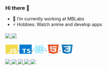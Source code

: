 ### Hi there 👋

- 🔭 I’m currently working at MBLabs
- ⚡ Hobbies: Watch anime and develop apps 

<div>
  <a href="https://github.com/lucasaraujonrt">
  <img height="180em" src="https://github-readme-stats.vercel.app/api?username=lucasaraujonrt&show_icons=true&theme=synthwave&include_all_commits=true&count_private=true"/>
  <img height="180em" src="https://github-readme-stats.vercel.app/api/top-langs/?username=lucasaraujonrt&layout=compact&langs_count=7&theme=synthwave"/>
  </div>
<div style="display: inline_block"><br>
  <img align="center" alt="lucas javascript" height="30" width="40" src="https://raw.githubusercontent.com/devicons/devicon/master/icons/javascript/javascript-plain.svg">
  <img align="center" alt="lucas typescript" height="30" width="40" src="https://raw.githubusercontent.com/devicons/devicon/master/icons/typescript/typescript-plain.svg">
  <img align="center" alt="lucas react" height="30" width="40" src="https://raw.githubusercontent.com/devicons/devicon/master/icons/react/react-original.svg">
  <img align="center" alt="luca html" height="30" width="40" src="https://raw.githubusercontent.com/devicons/devicon/master/icons/html5/html5-original.svg">
  <img align="center" alt="lucas css" height="30" width="40" src="https://raw.githubusercontent.com/devicons/devicon/master/icons/css3/css3-original.svg">
</div>
<br />
<div> 
  <a href="https://instagram.com/lucasaraujonrt" target="_blank">
    <img src="https://img.shields.io/badge/-Instagram-%23E4405F?style=for-the-badge&logo=instagram&logoColor=white" target="_blank">
  </a>
  <a href="https://www.npmjs.com/settings/lucasaraujonrt/packages" target="_blank">
    <img src="https://img.shields.io/badge/npm-CB3837?style=for-the-badge&logo=npm&logoColor=white" />
  </a>
  <a href="https://discordapp.com/users/236199976047345664" target="_blank">
   <img src="https://img.shields.io/badge/Discord-7289DA?style=for-the-badge&logo=discord&logoColor=white" target="_blank">
  </a> 
  <a href = "mailto:lucasaraujo8186@gmail.com">
    <img src="https://img.shields.io/badge/-Gmail-%23333?style=for-the-badge&logo=gmail&logoColor=white" target="_blank">
  </a>
  <a href="https://www.linkedin.com/in/lucasaraujonrt" target="_blank">
    <img src="https://img.shields.io/badge/-LinkedIn-%230077B5?style=for-the-badge&logo=linkedin&logoColor=white" target="_blank">
  </a>
</div>
